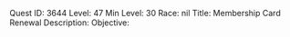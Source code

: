 Quest ID: 3644
Level: 47
Min Level: 30
Race: nil
Title: Membership Card Renewal
Description: 
Objective: 
